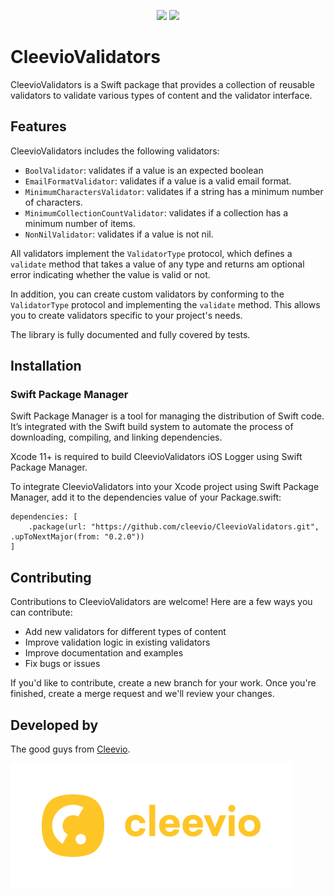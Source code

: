 <p align="center">
<a href="https://swift.org/package-manager/"><img src="https://img.shields.io/badge/SPM-supported-DE5C43.svg?style=flat"></a>
<a href="blob/main/LICENSE.md"><img src="https://img.shields.io/badge/License-MIT-yellow.svg"></a>
</p>

# CleevioValidators

CleevioValidators is a Swift package that provides a collection of reusable validators to validate various types of content and the validator interface.

## Features

CleevioValidators includes the following validators:

- `BoolValidator`: validates if a value is an expected boolean
- `EmailFormatValidator`: validates if a value is a valid email format.
- `MinimumCharactersValidator`: validates if a string has a minimum number of characters.
- `MinimumCollectionCountValidator`: validates if a collection has a minimum number of items.
- `NonNilValidator`: validates if a value is not nil.

All validators implement the `ValidatorType` protocol, which defines a `validate` method that takes a value of any type and returns am optional error indicating whether the value is valid or not.

In addition, you can create custom validators by conforming to the `ValidatorType` protocol and implementing the `validate` method. This allows you to create validators specific to your project's needs.

The library is fully documented and fully covered by tests.

## Installation

### Swift Package Manager
Swift Package Manager is a tool for managing the distribution of Swift code. It’s integrated with the Swift build system to automate the process of downloading, compiling, and linking dependencies.

Xcode 11+ is required to build CleevioValidators iOS Logger using Swift Package Manager.

To integrate CleevioValidators into your Xcode project using Swift Package Manager, add it to the dependencies value of your Package.swift:

```
dependencies: [
    .package(url: "https://github.com/cleevio/CleevioValidators.git", .upToNextMajor(from: "0.2.0"))
]
```

## Contributing

Contributions to CleevioValidators are welcome!
Here are a few ways you can contribute:

- Add new validators for different types of content
- Improve validation logic in existing validators
- Improve documentation and examples
- Fix bugs or issues

If you'd like to contribute, create a new branch for your work. Once you're finished, create a merge request and we'll review your changes.

## Developed by

The good guys from [Cleevio](https://cleevio.com).

![Cleevio logo](assets/cleevio.png)
